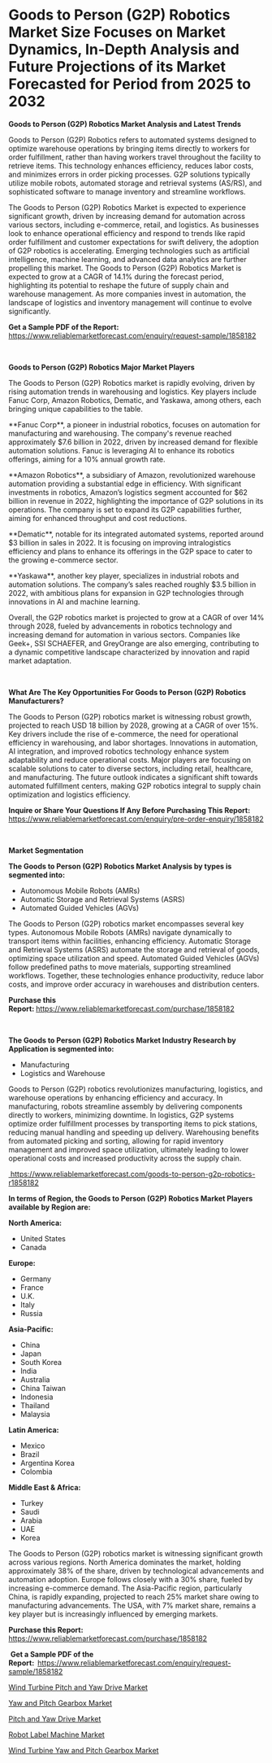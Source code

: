 <p><h1>Goods to Person (G2P) Robotics Market Size Focuses on Market Dynamics, In-Depth Analysis and Future Projections of its Market Forecasted for Period from 2025 to 2032</h1></p><p><strong>Goods to Person (G2P) Robotics Market Analysis and Latest Trends</strong></p>
<p><p>Goods to Person (G2P) Robotics refers to automated systems designed to optimize warehouse operations by bringing items directly to workers for order fulfillment, rather than having workers travel throughout the facility to retrieve items. This technology enhances efficiency, reduces labor costs, and minimizes errors in order picking processes. G2P solutions typically utilize mobile robots, automated storage and retrieval systems (AS/RS), and sophisticated software to manage inventory and streamline workflows.</p><p>The Goods to Person (G2P) Robotics Market is expected to experience significant growth, driven by increasing demand for automation across various sectors, including e-commerce, retail, and logistics. As businesses look to enhance operational efficiency and respond to trends like rapid order fulfillment and customer expectations for swift delivery, the adoption of G2P robotics is accelerating. Emerging technologies such as artificial intelligence, machine learning, and advanced data analytics are further propelling this market. The Goods to Person (G2P) Robotics Market is expected to grow at a CAGR of 14.1% during the forecast period, highlighting its potential to reshape the future of supply chain and warehouse management. As more companies invest in automation, the landscape of logistics and inventory management will continue to evolve significantly.</p></p>
<p><strong>Get a Sample PDF of the Report:&nbsp;</strong> <a href="https://www.reliablemarketforecast.com/enquiry/request-sample/1858182?utm_campaign=1108&utm_medium=2&utm_source=Github&utm_content=ia&utm_term=12042025&utm_id=goods-to-person-g2p-robotics">https://www.reliablemarketforecast.com/enquiry/request-sample/1858182</a></p>
<p>&nbsp;</p>
<p><strong>Goods to Person (G2P) Robotics Major Market Players</strong></p>
<p><p>The Goods to Person (G2P) Robotics market is rapidly evolving, driven by rising automation trends in warehousing and logistics. Key players include Fanuc Corp, Amazon Robotics, Dematic, and Yaskawa, among others, each bringing unique capabilities to the table.</p><p>**Fanuc Corp**, a pioneer in industrial robotics, focuses on automation for manufacturing and warehousing. The company's revenue reached approximately $7.6 billion in 2022, driven by increased demand for flexible automation solutions. Fanuc is leveraging AI to enhance its robotics offerings, aiming for a 10% annual growth rate.</p><p>**Amazon Robotics**, a subsidiary of Amazon, revolutionized warehouse automation providing a substantial edge in efficiency. With significant investments in robotics, Amazon’s logistics segment accounted for $62 billion in revenue in 2022, highlighting the importance of G2P solutions in its operations. The company is set to expand its G2P capabilities further, aiming for enhanced throughput and cost reductions.</p><p>**Dematic**, notable for its integrated automated systems, reported around $3 billion in sales in 2022. It is focusing on improving intralogistics efficiency and plans to enhance its offerings in the G2P space to cater to the growing e-commerce sector.</p><p>**Yaskawa**, another key player, specializes in industrial robots and automation solutions. The company’s sales reached roughly $3.5 billion in 2022, with ambitious plans for expansion in G2P technologies through innovations in AI and machine learning.</p><p>Overall, the G2P robotics market is projected to grow at a CAGR of over 14% through 2028, fueled by advancements in robotics technology and increasing demand for automation in various sectors. Companies like Geek+, SSI SCHAEFER, and GreyOrange are also emerging, contributing to a dynamic competitive landscape characterized by innovation and rapid market adaptation.</p></p>
<p>&nbsp;</p>
<p><strong>What Are The Key Opportunities For Goods to Person (G2P) Robotics Manufacturers?</strong></p>
<p><p>The Goods to Person (G2P) robotics market is witnessing robust growth, projected to reach USD 18 billion by 2028, growing at a CAGR of over 15%. Key drivers include the rise of e-commerce, the need for operational efficiency in warehousing, and labor shortages. Innovations in automation, AI integration, and improved robotics technology enhance system adaptability and reduce operational costs. Major players are focusing on scalable solutions to cater to diverse sectors, including retail, healthcare, and manufacturing. The future outlook indicates a significant shift towards automated fulfillment centers, making G2P robotics integral to supply chain optimization and logistics efficiency.</p></p>
<p><strong>Inquire or Share Your Questions If Any Before Purchasing This Report:</strong> <a href="https://www.reliablemarketforecast.com/enquiry/pre-order-enquiry/1858182?utm_campaign=1108&utm_medium=2&utm_source=Github&utm_content=ia&utm_term=12042025&utm_id=goods-to-person-g2p-robotics">https://www.reliablemarketforecast.com/enquiry/pre-order-enquiry/1858182</a></p>
<p>&nbsp;</p>
<p><strong>Market Segmentation</strong></p>
<p><strong>The Goods to Person (G2P) Robotics Market Analysis by types is segmented into:</strong></p>
<p><ul><li>Autonomous Mobile Robots (AMRs)</li><li>Automatic Storage and Retrieval Systems (ASRS)</li><li>Automated Guided Vehicles (AGVs)</li></ul></p>
<p><p>The Goods to Person (G2P) robotics market encompasses several key types. Autonomous Mobile Robots (AMRs) navigate dynamically to transport items within facilities, enhancing efficiency. Automatic Storage and Retrieval Systems (ASRS) automate the storage and retrieval of goods, optimizing space utilization and speed. Automated Guided Vehicles (AGVs) follow predefined paths to move materials, supporting streamlined workflows. Together, these technologies enhance productivity, reduce labor costs, and improve order accuracy in warehouses and distribution centers.</p></p>
<p><strong>Purchase this Report:&nbsp;</strong><a href="https://www.reliablemarketforecast.com/purchase/1858182?utm_campaign=1108&utm_medium=2&utm_source=Github&utm_content=ia&utm_term=12042025&utm_id=goods-to-person-g2p-robotics">https://www.reliablemarketforecast.com/purchase/1858182</a></p>
<p>&nbsp;</p>
<p><strong>The Goods to Person (G2P) Robotics Market Industry Research by Application is segmented into:</strong></p>
<p><ul><li>Manufacturing</li><li>Logistics and Warehouse</li></ul></p>
<p><p>Goods to Person (G2P) robotics revolutionizes manufacturing, logistics, and warehouse operations by enhancing efficiency and accuracy. In manufacturing, robots streamline assembly by delivering components directly to workers, minimizing downtime. In logistics, G2P systems optimize order fulfillment processes by transporting items to pick stations, reducing manual handling and speeding up delivery. Warehousing benefits from automated picking and sorting, allowing for rapid inventory management and improved space utilization, ultimately leading to lower operational costs and increased productivity across the supply chain.</p></p>
<p><a href="https://www.reliablemarketforecast.com/goods-to-person-g2p-robotics-r1858182?utm_campaign=1108&utm_medium=2&utm_source=Github&utm_content=ia&utm_term=12042025&utm_id=goods-to-person-g2p-robotics">&nbsp;https://www.reliablemarketforecast.com/goods-to-person-g2p-robotics-r1858182</a></p>
<p><strong>In terms of Region, the Goods to Person (G2P) Robotics Market Players available by Region are:</strong></p>
<p>
    <p> <strong> North America: </strong>
        <ul>
            <li>United States</li>
            <li>Canada</li>
        </ul>
        </p> 
    <p> <strong> Europe: </strong>
        <ul>
            <li>Germany</li>
            <li>France</li>
            <li>U.K.</li>
            <li>Italy</li>
            <li>Russia</li>
        </ul>
        </p> 
    <p> <strong> Asia-Pacific: </strong>
        <ul>
            <li>China</li>
            <li>Japan</li>
            <li>South Korea</li>
            <li>India</li>
            <li>Australia</li>
            <li>China Taiwan</li>
            <li>Indonesia</li>
            <li>Thailand</li>
            <li>Malaysia</li>
        </ul>
        </p> 
    <p> <strong> Latin America: </strong>
        <ul>
            <li>Mexico</li>
            <li>Brazil</li>
            <li>Argentina Korea</li>
            <li>Colombia</li>
        </ul>
        </p> 
    <p> <strong> Middle East & Africa: </strong>
        <ul>
            <li>Turkey</li>
            <li>Saudi</li>
            <li>Arabia</li>
            <li>UAE</li>
            <li>Korea</li>
        </ul>
    </p>
    </p>
<p><p>The Goods to Person (G2P) robotics market is witnessing significant growth across various regions. North America dominates the market, holding approximately 38% of the share, driven by technological advancements and automation adoption. Europe follows closely with a 30% share, fueled by increasing e-commerce demand. The Asia-Pacific region, particularly China, is rapidly expanding, projected to reach 25% market share owing to manufacturing advancements. The USA, with 7% market share, remains a key player but is increasingly influenced by emerging markets.</p></p>
<p><strong>Purchase this Report: </strong><a href="https://www.reliablemarketforecast.com/purchase/1858182?utm_campaign=1108&utm_medium=2&utm_source=Github&utm_content=ia&utm_term=12042025&utm_id=goods-to-person-g2p-robotics">https://www.reliablemarketforecast.com/purchase/1858182</a></p>
<p>&nbsp;<strong>Get a Sample PDF of the Report:&nbsp;&nbsp;</strong><a href="https://www.reliablemarketforecast.com/enquiry/request-sample/1858182?utm_campaign=1108&utm_medium=2&utm_source=Github&utm_content=ia&utm_term=12042025&utm_id=goods-to-person-g2p-robotics">https://www.reliablemarketforecast.com/enquiry/request-sample/1858182</a></p>
<p><strong></strong></p>
<p><p><a href="https://github.com/fontshatintj/Market-Research-Report-List-1/blob/main/wind-turbine-pitch-and-yaw-drive-market.md?utm_campaign=1108&utm_medium=2&utm_source=Github&utm_content=ia&utm_term=12042025&utm_id=goods-to-person-g2p-robotics">Wind Turbine Pitch and Yaw Drive Market</a></p><p><a href="https://github.com/winjelequegt/Market-Research-Report-List-1/blob/main/yaw-and-pitch-gearbox-market.md?utm_campaign=1108&utm_medium=2&utm_source=Github&utm_content=ia&utm_term=12042025&utm_id=goods-to-person-g2p-robotics">Yaw and Pitch Gearbox Market</a></p><p><a href="https://github.com/bredevasil2q/Market-Research-Report-List-1/blob/main/pitch-and-yaw-drive-market.md?utm_campaign=1108&utm_medium=2&utm_source=Github&utm_content=ia&utm_term=12042025&utm_id=goods-to-person-g2p-robotics">Pitch and Yaw Drive Market</a></p><p><a href="https://github.com/wilzeryammy/Market-Research-Report-List-1/blob/main/robot-label-machine-market.md?utm_campaign=1108&utm_medium=2&utm_source=Github&utm_content=ia&utm_term=12042025&utm_id=goods-to-person-g2p-robotics">Robot Label Machine Market</a></p><p><a href="https://github.com/firdwsermald/Market-Research-Report-List-1/blob/main/wind-turbine-yaw-and-pitch-gearbox-market.md?utm_campaign=1108&utm_medium=2&utm_source=Github&utm_content=ia&utm_term=12042025&utm_id=goods-to-person-g2p-robotics">Wind Turbine Yaw and Pitch Gearbox Market</a></p></p>